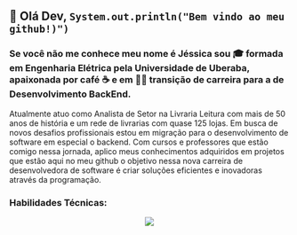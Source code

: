## 👋 Olá Dev, `System.out.println("Bem vindo ao meu github!)")`
### Se você não me conhece meu nome é Jéssica sou 🎓 formada em Engenharia Elétrica pela Universidade de Uberaba, apaixonada por café ☕ e em 👨‍💻 transição de carreira para a de Desenvolvimento BackEnd.

Atualmente atuo como Analista de Setor na Livraria Leitura com mais de 50 anos de história e um rede de livrarias com quase 125 lojas.
Em busca de novos desafios profissionais estou em migração para o desenvolvimento de software em especial o backend. Com cursos e professores que estão comigo nessa jornada, aplico meus conhecimentos adquiridos em projetos que estão aqui no meu github o objetivo nessa nova carreira de desenvolvedora de software é criar soluções eficientes e inovadoras através da programação.

### Habilidades Técnicas:
<p align="center">
  <a href="https://skillicons.dev">
    <img src="https://skillicons.dev/icons?i=java,cs,spring,dotnet,angular,postgres,mysql,docker,git" />
  </a>
</p>




